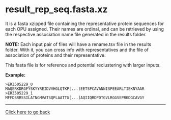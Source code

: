 # result_rep_seq.fasta.xz

It is a fasta xzipped file containing the representative
protein sequences for each OPU assigned. Their names are
ordinal, and can be retrieved by using the respective
association name file generated in the results folder.

**NOTE:** Each input pair of files will have a rename.tsv file in
the results folder. With it, you can cross info with representatives
and the file of association of proteins and their representative.

This fasta file is for reference and potential reclustering with
larger inputs.

**Example:**

```
>ERZ505229_0 
MAQERKDRGFYSKYYREIDVVHGLQTKP[...]EETSPCAVANNISPEEARLTIEKNYAAR
>ERZ505229_1 
MFFDSRRSSILATNGMVATSQPLAATTG[...]AQIIQRDPDTGVLRGGSEPRKDGCAVGY
```

---

[Click here to go back](../README.md)
